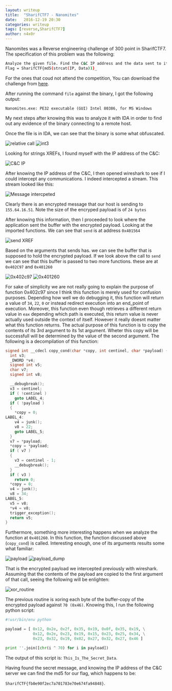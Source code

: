 ```yaml
---
layout: writeup
title:  "SharifCTF7 - Nanomites"
date:   2016-12-19 20:30
categories: writeup
tags: [reverse,SharifCTF7]
author: n4x0r
---
```


Nanomites was a Reverse engineering challenge of 300 point in SharifCTF7. The specification of this problem was the following:

```bash
Analyze the given file. Find the C&C IP address and the data sent to it in plain text.
Flag = SharifCTF{md5(strcat(IP, Data))}_
```
For the ones that coud not attend the competition, You can download the challenge from [here](../files/Nanomites.exe).

After running the command `file` against the binary, I got the following output:

`Nanomites.exe: PE32 executable (GUI) Intel 80386, for MS Windows`

My next steps after knowing this was to analyze it with IDA in order to find  out any evidence of the binary connecting to a remote host.

Once the file is in IDA, we can see that the binary is some what obfuscated.

![relative call](https://github.com/ulexec/ulexec.github.io/raw/master/images/images/SharifCTF7/1.png)
![int3](https://github.com/ulexec/ulexec.github.io/raw/master/images/images/SharifCTF7/2.png)

Looking for strings XREFs, I found myself with the IP address of the C&C:

![C&C IP](https://github.com/ulexec/ulexec.github.io/raw/master/images/images/SharifCTF7/3.png)

After knowing the IP address of the C&C, I then opened wireshark to see if I could intercept any communications. I indeed intercepted a stream. This stream looked like this:

![Message intercpeted](https://github.com/ulexec/ulexec.github.io/raw/master/images/images/SharifCTF7/4.png)

Clearly there is an encrypted message that our host is sending to `155.64.16.51`.
Note the size of the encryped payload is of `24 bytes`

After knowing this information, then I proceeded to look where the application sent the buffer with the encrypted payload.
Looking at the imported functions. We can see that `send` is at address `0x401564`

![send XREF](https://github.com/ulexec/ulexec.github.io/raw/master/images/SharifCTF7/5.png)

Based on the arguments that sends has. we can see the buffer that is supposed to hold the encrypted payload.
If we look above the call to `send` we can see that this buffer is passed to two more functions. these are at `0x402C97` and `0x401260`

![0x402c97](https://github.com/ulexec/ulexec.github.io/raw/master/images/SharifCTF7/6.png)
![0x401260](https://github.com/ulexec/ulexec.github.io/raw/master/images/SharifCTF7/7.png)

For sake of simplicity we are not really going to explain the purpose of function 0x402c97 since I think this function is merely used for confusion purposes. Depending how well we do debugging it, this function will return a value of `34`, `22`, `0` or instead redirect execution into an end_point of execution. Moreover, this function even though retrieves a different return value in `eax` depending which path is executed, this return value is never actually used outside the context of itself. However it really doesnt matter what this function returns. The actual purpose of this function is to copy the contents of its 3rd argument to its 1st argument. Wheter this copy will be successfull will be determined by the value of the second argument. The following is a decompilation of this function:

```c
signed int __cdecl copy_cond(char *copy, int centinel, char *payload) {
  int v3;
  _DWORD *v4;
  signed int v5;
  char v7;
  signed int v8;

  __debugbreak();
  v3 = centinel;
  if ( !centinel )
    goto LABEL_4;
  if ( !payload )
  {
    *copy = 0;
LABEL_4:
    v4 = junk();
    v8 = 22;
    goto LABEL_5;
  }
  v7 = *payload;
  *copy = *payload;
  if ( v7 )
  {
    v3 = centinel - 1;
    __debugbreak();
  }
  if ( v3 )
    return 0;
  *copy = 0;
  v4 = junk();
  v8 = 34;
LABEL_5:
  v5 = v8;
  *v4 = v8;
  trigger_exception();
  return v5;
}
```

Furthermore, something more interesting happens when we analyze the function at `0x401260`. In this function, the function discussed above (`copy_cond`) is called. Interesting enough, one of its arguments results some what familiar:

![payload](https://github.com/ulexec/ulexec.github.io/raw/master/images/SharifCTF7/8.png)
![payload_dump](https://github.com/ulexec/ulexec.github.io/raw/master/images/SharifCTF7/9.png)

That is the encrypted payload we intercepted previously with wireshark. Assuming that the contents of the payload are copied to the first argument of that call, seeing the following will be enlighten:

![xor_routine](https://github.com/ulexec/ulexec.github.io/raw/master/images/SharifCTF7/10.png)

The previous routine is xoring each byte of the buffer-copy of the encrypted payload against `70 (0x46)`. Knowing this, I run the following python script:

```python
#!usr/bin/env python

payload = [ 0x12, 0x2e, 0x2f, 0x35, 0x19, 0x0f, 0x35, 0x19, \
            0x12, 0x2e, 0x23, 0x19, 0x15, 0x23, 0x25, 0x34, \
            0x23, 0x32, 0x19, 0x02, 0x27, 0x32, 0x27, 0x46 ]

print ''.join([chr(i ^ 70) for i in payload])

```

The output of this script is: `This_Is_The_Secret_Data`.

Having found the secret message, and knowing the IP address of the C&C server we can find the md5 for our flag, which happens to be:

`SharifCTF{fb0e90f2ec7a701783e70e674fa94848}`.
